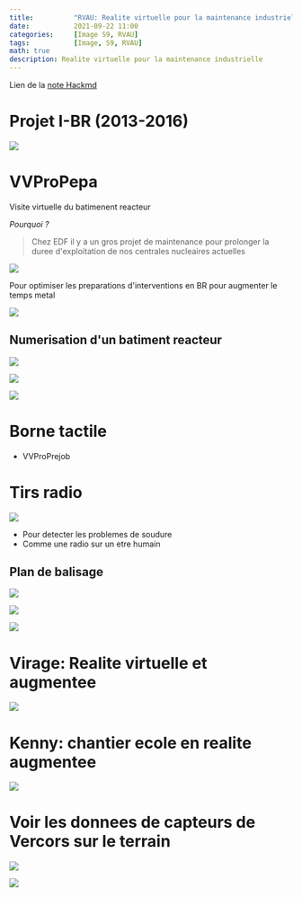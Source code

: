 ```yaml
---
title:          "RVAU: Realite virtuelle pour la maintenance industrielle"
date:           2021-09-22 11:00
categories:     [Image S9, RVAU]
tags:           [Image, S9, RVAU]
math: true
description: Realite virtuelle pour la maintenance industrielle
---
```

Lien de la [note Hackmd](https://hackmd.io/@lemasymasa/HJrB4O_QF)

# Projet I-BR (2013-2016)

![](https://i.imgur.com/WZE5yPf.jpg)

# VVProPepa

<div class="alert alert-info" role="alert" markdown="1">
Visite virtuelle du batimenent reacteur
</div>

*Pourquoi ?*
> Chez EDF il y a un gros projet de maintenance pour prolonger la duree d'exploitation de nos centrales nucleaires actuelles

![](https://i.imgur.com/IRrajJa.jpg)


<div class="alert alert-success" role="alert" markdown="1">
Pour optimiser les preparations d'interventions en BR pour augmenter le temps metal

![](https://i.imgur.com/hLfngoN.png)

</div>

## Numerisation d'un batiment reacteur

![](https://i.imgur.com/r9t22WY.png)

![](https://i.imgur.com/R0mknCc.png)

![](https://i.imgur.com/pcRXW7b.png)

# Borne tactile

- VVProPrejob

# Tirs radio

![](https://i.imgur.com/7woUBei.png)
- Pour detecter les problemes de soudure
- Comme une radio sur un etre humain

## Plan de balisage

![](https://i.imgur.com/5uHhgLZ.png)

![](https://i.imgur.com/NMmrcTM.png)

![](https://i.imgur.com/tsubPMK.png)

# Virage: Realite virtuelle et augmentee

![](https://i.imgur.com/HJgCEhp.jpg)

# Kenny: chantier ecole en realite augmentee

![](https://i.imgur.com/vv1SXDK.jpg)

# Voir les donnees de capteurs de Vercors sur le terrain

![](https://i.imgur.comuB0cOe.png)

![](https://i.imgur.com/Ge27xtU.jpg)
